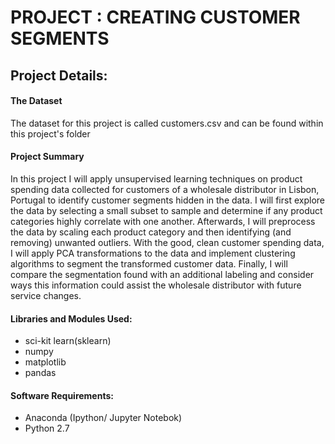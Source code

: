 # PROJECT : CREATING CUSTOMER SEGMENTS 

## Project Details: 


#### The Dataset 
The dataset for this project is called customers.csv and can be found within this project's folder

#### Project Summary 
In this project I  will apply unsupervised learning techniques on product spending data collected for customers of a wholesale distributor in Lisbon, Portugal to identify customer segments hidden in the data. I will first explore the data by selecting a small subset to sample and determine if any product categories highly correlate with one another. Afterwards, I will preprocess the data by scaling each product category and then identifying (and removing) unwanted outliers. With the good, clean customer spending data, I will apply PCA transformations to the data and implement clustering algorithms to segment the transformed customer data. Finally, I will compare the segmentation found with an additional labeling and consider ways this information could assist the wholesale distributor with future service changes.

#### Libraries and Modules Used: 
- sci-kit learn(sklearn)
- numpy 
- matplotlib
- pandas 

#### Software Requirements:
- Anaconda (Ipython/ Jupyter Notebok) 
- Python 2.7 
